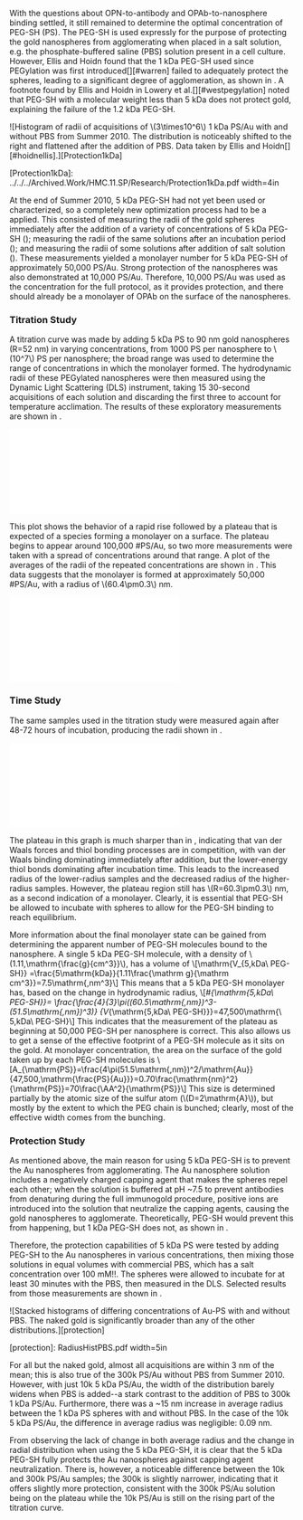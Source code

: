 With the questions about OPN-to-antibody and OPAb-to-nanosphere binding settled, it still remained to determine the optimal concentration of PEG-SH (PS). The PEG-SH is used expressly for the purpose of protecting the gold nanospheres from agglomerating when placed in a salt solution, e.g. the phosphate-buffered saline (PBS) solution present in a cell culture. However, Ellis and Hoidn found that the 1 kDa PEG-SH used since PEGylation was first introduced[][#warren] failed to adequately protect the spheres, leading to a significant degree of agglomeration, as shown in [](#Protection1kDa). A footnote found by Ellis and Hoidn in Lowery et al.[][#westpegylation] noted that PEG-SH with a molecular weight less than 5 kDa does not protect gold, explaining the failure of the 1.2 kDa PEG-SH.

![Histogram of radii of acquisitions of \\(3\times10^6\\) 1 kDa PS/Au with and without PBS from Summer 2010. The distribution is noticeably shifted to the right and flattened after the addition of PBS. Data taken by Ellis and Hoidn[][#hoidnellis].][Protection1kDa]

[Protection1kDa]: ../../../Archived.Work/HMC.11.SP/Research/Protection1kDa.pdf width=4in

At the end of Summer 2010, 5 kDa PEG-SH had not yet been used or characterized, so a completely new optimization process had to be a applied. This consisted of measuring the radii of the gold spheres immediately after the addition of a variety of concentrations of 5 kDa PEG-SH ([](#TitrationStudy)); measuring the radii of the same solutions after an incubation period ([](#TimeStudy)); and measuring the radii of some solutions after addition of salt solution ([](#ProtectionStudy)). These measurements yielded a monolayer number for 5 kDa PEG-SH of approximately 50,000 PS/Au. Strong protection of the nanospheres was also demonstrated at 10,000 PS/Au. Therefore, 10,000 PS/Au was used as the concentration for the full protocol, as it provides protection, and there should already be a monolayer of OPAb on the surface of the nanospheres.

### Titration Study ###

A titration curve was made by adding 5 kDa PS to 90 nm gold nanospheres (R=52 nm) in varying concentrations, from 1000 PS per nanosphere to \\(10^7\\) PS per nanosphere; the broad range was used to determine the range of concentrations in which the monolayer formed. The hydrodynamic radii of these PEGylated nanospheres were then measured using the Dynamic Light Scattering (DLS) instrument, taking 15 30-second acquisitions of each solution and discarding the first three to account for temperature acclimation. The results of these exploratory measurements are shown in [](#5kdaPEGSHnewexpl).

![Plot of hydrodynamic radii of Au nanospheres from 1,000 to \\(10^7\\) PS/Au less than 30 minutes after addition of PS.][5kdaPEGSHnewexpl]

[5kdaPEGSHnewexpl]: ./ImmediateExploratory.pdf

This plot shows the behavior of a rapid rise followed by a plateau that is expected of a species forming a monolayer on a surface. The plateau begins to appear around 100,000 #PS/Au, so two more measurements were taken with a spread of concentrations around that range. A plot of the averages of the radii of the repeated concentrations are shown in [](#5kdaPEGSHnewavg). This data suggests that the monolayer is formed at approximately 50,000 #PS/Au, with a radius of \\(60.4\pm0.3\\) nm.

![Plot of hydrodynamic radii of Au nanospheres at 10,000, 30,000, 100,000, 300,000, and \\(10^6\\) PS/Au less than 30 minutes after addition of PS. Points are formed by taking the mean and standard error of three independent measurements at each concentration.][5kdaPEGSHnewavg]

[5kdaPEGSHnewavg]: ImmediateAvg.pdf

### Time Study ###

The same samples used in the titration study were measured again after 48-72 hours of incubation, producing the radii shown in [](#5kdaPEGSHtime).

![Plot of hydrodynamic radius of Au nanospheres at the same concentrations as in [](#5kdaPEGSHnewavg) 48-72 hours after addition of PS. Points are formed by taking the mean and standard error of three independent measurements at each concentration.][5kdaPEGSHtime]

[5kdaPEGSHtime]: TimeAvg.pdf

The plateau in this graph is much sharper than in [](#5kdaPEGSHnewavg), indicating that van der Waals forces and thiol bonding processes are in competition, with van der Waals binding dominating immediately after addition, but the lower-energy thiol bonds dominating after incubation time. This leads to the increased radius of the lower-radius samples and the decreased radius of the higher-radius samples. However, the plateau region still has \\(R=60.3\pm0.3\\) nm, as a second indication of a monolayer. Clearly, it is essential that PEG-SH be allowed to incubate with spheres to allow for the PEG-SH binding to reach equilibrium.

More information about the final monolayer state can be gained from determining the apparent number of PEG-SH molecules bound to the nanosphere. A single 5 kDa PEG-SH molecule, with a density of \\(1.11\,\mathrm{\frac{g}{cm^3}}\\), has a volume of 
\\[\mathrm{V_{5\,kDa\ PEG-SH}}
=\frac{5\mathrm{kDa}}{1.11\frac{\mathrm g}{\mathrm cm^3}}=7.5\mathrm{\,nm^3}\\]
This means that a 5 kDa PEG-SH monolayer has, based on the change in hydrodynamic radius,
\\[\#_{\mathrm{5\,kDa\ PEG-SH}}=
\frac{\frac{4}{3}\pi((60.5\mathrm{\,nm})^3-(51.5\mathrm{\,nm})^3)} {V_{\mathrm{5\,kDa\ PEG-SH}}}=47,500\mathrm{\ 5\,kDa\ PEG-SH}\\]
This indicates that the measurement of the plateau as beginning at 50,000 PEG-SH per nanosphere is correct. This also allows us to get a sense of the effective footprint of a PEG-SH molecule as it sits on the gold. At monolayer concentration, the area on the surface of the gold taken up by each PEG-SH molecules is 
\\[A_{\mathrm{PS}}=\frac{4\pi(51.5\mathrm{\,nm})^2/\mathrm{Au}} {47,500\,\mathrm{\frac{PS}{Au}}}=0.70\frac{\mathrm{nm}^2}{\mathrm{PS}}=70\frac{\AA^2}{\mathrm{PS}}\\]
This size is determined partially by the atomic size of the sulfur atom (\\(D=2\mathrm{A}\\)), but mostly by the extent to which the PEG chain is bunched; clearly, most of the effective width comes from the bunching.

### Protection Study ###

As mentioned above, the main reason for using 5 kDa PEG-SH is to prevent the Au nanospheres from agglomerating. The Au nanosphere solution includes a negatively charged capping agent that makes the spheres repel each other; when the solution is buffered at pH ~7.5 to prevent antibodies from denaturing during the full immunogold procedure, positive ions are introduced into the solution that neutralize the capping agents, causing the gold nanospheres to agglomerate. Theoretically, PEG-SH would prevent this from happening, but 1 kDa PEG-SH does not, as shown in [](#Protection1kDa).

Therefore, the protection capabilities of 5 kDa PS were tested by adding PEG-SH to the Au nanospheres in various concentrations, then mixing those solutions in equal volumes with commercial PBS, which has a salt concentration over 100 mM!!. The spheres were allowed to incubate for at least 30 minutes with the PBS, then measured in the DLS. Selected results from those measurements are shown in [](#protection).

![Stacked histograms of differing concentrations of Au-PS with and without PBS. The naked gold is significantly broader than any of the other distributions.][protection]

[protection]: RadiusHistPBS.pdf width=5in

For all but the naked gold, almost all acquisitions are within 3 nm of the mean; this is also true of the 300k PS/Au without PBS from Summer 2010. However, with just 10k 5 kDa PS/Au, the width of the distribution barely widens when PBS is added--a stark contrast to the addition of PBS to 300k 1 kDa PS/Au. Furthermore, there was a ~15 nm increase in average radius between the 1 kDa PS spheres with and without PBS. In the case of the 10k 5 kDa PS/Au, the difference in average radius was negligible: 0.09 nm.

From observing the lack of change in both average radius and the change in radial distribution when using the 5 kDa PEG-SH, it is clear that the 5 kDa PEG-SH fully protects the Au nanospheres against capping agent neutralization. There is, however, a noticeable difference between the 10k and 300k PS/Au samples; the 300k is slightly narrower, indicating that it offers slightly more protection, consistent with the 300k PS/Au solution being on the plateau while the 10k PS/Au is still on the rising part of the titration curve.